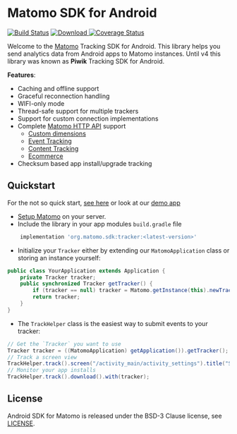 Matomo SDK for Android
========================

[![Build Status](https://travis-ci.org/matomo-org/matomo-sdk-android.svg?branch=master)](https://travis-ci.org/matomo-org/matomo-sdk-android) [ ![Download](https://api.bintray.com/packages/darken/maven/matomo-sdk-android/images/download.svg) ](https://bintray.com/darken/maven/matomo-sdk-android/_latestVersion) [![Coverage Status](https://coveralls.io/repos/matomo/matomo-sdk-android/badge.svg?branch=master&service=github)](https://coveralls.io/github/matomo/matomo-sdk-android?branch=master)

Welcome to the [Matomo](http://matomo.org) Tracking SDK for Android. This library helps you send analytics data from Android apps to Matomo instances. Until v4 this library was known as **Piwik** Tracking SDK for Android.

__Features__:
* Caching and offline support
* Graceful reconnection handling
* WIFI-only mode
* Thread-safe support for multiple trackers
* Support for custom connection implementations
* Complete [Matomo HTTP API](https://developer.matomo.org/api-reference/tracking-api) support
    * [Custom dimensions](https://matomo.org/docs/custom-dimensions/)
    * [Event Tracking](https://matomo.org/docs/event-tracking/)
    * [Content Tracking](https://matomo.org/docs/content-tracking/)
    * [Ecommerce](https://matomo.org/docs/ecommerce-analytics/)
* Checksum based app install/upgrade tracking

## Quickstart
For the not so quick start, [see here](https://github.com/matomo-org/matomo-sdk-android/wiki/Getting-started) or look at our [demo app](https://github.com/matomo-org/matomo-sdk-android/tree/master/exampleapp)

* [Setup Matomo](https://matomo.org/docs/installation/) on your server.
* Include the library in your app modules `build.gradle` file
```groovy
    implementation 'org.matomo.sdk:tracker:<latest-version>'
```

* Initialize your `Tracker` either by extending our `MatomoApplication` class or storing an instance yourself:
```java
public class YourApplication extends Application {
    private Tracker tracker;
    public synchronized Tracker getTracker() {
        if (tracker == null) tracker = Matomo.getInstance(this).newTracker(new TrackerConfig("http://domain.tld/matomo.php", 1));
        return tracker;
    }
}
```

* The `TrackHelper` class is the easiest way to submit events to your tracker:
```java
// Get the `Tracker` you want to use
Tracker tracker = ((MatomoApplication) getApplication()).getTracker();
// Track a screen view
TrackHelper.track().screen("/activity_main/activity_settings").title("Settings").with(tracker);
// Monitor your app installs
TrackHelper.track().download().with(tracker);
```

## License
Android SDK for Matomo is released under the BSD-3 Clause license, see [LICENSE](https://github.com/matomo-org/matomo-sdk-android/blob/master/LICENSE).
